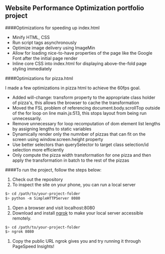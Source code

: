 ## Website Performance Optimization portfolio project

####Optimizations for speeding up index.html

- Minify HTML, CSS
- Run script tags asynchronously
- Optimize image delivery using ImageMin
- Allow for loading nice-to-have properties of the page like the Google Font after the initial page render
- Inline core CSS into index.html for displaying above-the-fold page styling immediately

####Optimizations for pizza.html

I made a few optimizations in pizza html to achieve the 60fps goal.

- Added will-change: transform property to the appropriate class holder of pizza's, this allows the browser to cache the transformation
- Moved the FSL problem of referencing document.body.scrollTop outside of the for loop on line main.js:513, this stops layout from being run unnecessarily.
- Remove unnecessary for loop recomputation of dom element list lengths by assigning lengths to static variables
- Dynamically render only the numnber of pizzas that can fit on the screen using window.screen.height property
- Use better selectors than querySelector to target class selection/id selection more efficiently
- Only compute the pizza width transformation for one pizza and then apply the transformation in batch to the rest of the pizzas


####To run the project, follow the steps below:

1. Check out the repository
1. To inspect the site on your phone, you can run a local server

  ```bash
  $> cd /path/to/your-project-folder
  $> python -m SimpleHTTPServer 8080
  ```

1. Open a browser and visit localhost:8080
1. Download and install [ngrok](https://ngrok.com/) to make your local server accessible remotely.

  ``` bash
  $> cd /path/to/your-project-folder
  $> ngrok 8080
  ```

1. Copy the public URL ngrok gives you and try running it through PageSpeed Insights!


